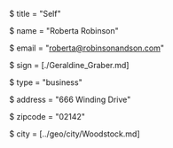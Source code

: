 $ title = "Self"

$ name = "Roberta Robinson"

$ email = "roberta@robinsonandson.com"

$ sign = [./Geraldine_Graber.md]

$ type = "business"

$ address = "666 Winding Drive"

$ zipcode = "02142"

$ city = [../geo/city/Woodstock.md]
